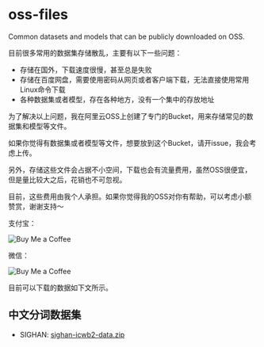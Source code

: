 # oss-files
Common datasets and models that can be publicly downloaded on OSS.


目前很多常用的数据集存储散乱，主要有以下一些问题：

* 存储在国外，下载速度很慢，甚至总是失败
* 存储在百度网盘，需要使用密码从网页或者客户端下载，无法直接使用常用Linux命令下载
* 各种数据集或者模型，存在各种地方，没有一个集中的存放地址 


为了解决以上问题，我在阿里云OSS上创建了专门的Bucket，用来存储常见的数据集和模型等文件。

如果你觉得有数据集或者模型等文件，想要放到这个Bucket，请开issue，我会考虑上传。


另外，存储这些文件会占据不小空间，下载也会有流量费用，虽然OSS很便宜，但是量比较大之后，花销也不可忽视。

目前，这些费用由我个人承担。如果你觉得我的OSS对你有帮助，可以考虑小额赞赏，谢谢支持～


支付宝：

![Buy Me a Coffee](https://lzy-oss-files.oss-cn-hangzhou.aliyuncs.com/personal/buy-me-a-coffee-alipay.jpeg?x-oss-process=image/resize,w_200)

微信：

![Buy Me a Coffee](https://lzy-oss-files.oss-cn-hangzhou.aliyuncs.com/personal/buy-me-a-coffee-wechat.jpeg?x-oss-process=image/resize,w_200)


目前可以下载的数据如下文所示。


## 中文分词数据集

* SIGHAN: [sighan-icwb2-data.zip](https://lzy-oss-files.oss-cn-hangzhou.aliyuncs.com/segmentation/sighan-icwb2-data.zip)



